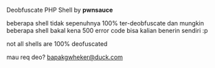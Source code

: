 Deobfuscate PHP Shell by <b>pwnsauce</b>


beberapa shell tidak sepenuhnya 100% ter-deobfuscate dan mungkin beberapa shell bakal kena 500 error code
bisa kalian benerin sendiri :p

not all shells are 100% deofuscated


mau req deo? bapakgwheker@duck.com
